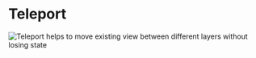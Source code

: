 # Teleport

![Teleport helps to move existing view between different layers without losing state](/react-native-teleport/pr-preview/pr-12/assets/images/teleport-65785a9f1211bc6992db0cca2993d621.png)

